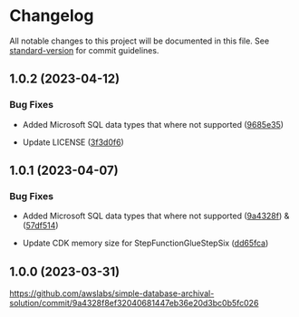 # Changelog

All notable changes to this project will be documented in this file. See [standard-version](https://github.com/conventional-changelog/standard-version) for commit guidelines.

## 1.0.2 (2023-04-12)

### Bug Fixes

- Added Microsoft SQL data types that where not supported ([9685e35](https://github.com/awslabs/simple-database-archival-solution/commit/9685e354d1f1f42274e66e2467d4e7324e31b156))

- Update LICENSE ([3f3d0f6](https://github.com/awslabs/simple-database-archival-solution/commit/30fbd0a18a60c84777c83ec8505dc095aeec1faa))

## 1.0.1 (2023-04-07)

### Bug Fixes

- Added Microsoft SQL data types that where not supported ([9a4328f](https://github.com/awslabs/simple-database-archival-solution/commit/9a4328f8ef32040681447eb36e20d3bc0b5fc026)) & ([57df514](https://github.com/awslabs/simple-database-archival-solution/commit/57df5143353561ffbf7ba0c0c565d0bba2679928))

- Update CDK memory size for StepFunctionGlueStepSix ([dd65fca](https://github.com/awslabs/simple-database-archival-solution/commit/dd65fca28d8dafa60548cbb2299bacb2594bb09b))


## 1.0.0 (2023-03-31)


https://github.com/awslabs/simple-database-archival-solution/commit/9a4328f8ef32040681447eb36e20d3bc0b5fc026
